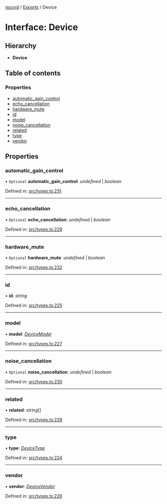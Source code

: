 [rpcord](../README.md) / [Exports](../modules.md) / Device

# Interface: Device

## Hierarchy

* **Device**

## Table of contents

### Properties

- [automatic\_gain\_control](device.md#automatic_gain_control)
- [echo\_cancellation](device.md#echo_cancellation)
- [hardware\_mute](device.md#hardware_mute)
- [id](device.md#id)
- [model](device.md#model)
- [noise\_cancellation](device.md#noise_cancellation)
- [related](device.md#related)
- [type](device.md#type)
- [vendor](device.md#vendor)

## Properties

### automatic\_gain\_control

• `Optional` **automatic\_gain\_control**: *undefined* \| *boolean*

Defined in: [src/types.ts:231](https://github.com/DjDeveloperr/RPCord/blob/51e0bc3/src/types.ts#L231)

___

### echo\_cancellation

• `Optional` **echo\_cancellation**: *undefined* \| *boolean*

Defined in: [src/types.ts:229](https://github.com/DjDeveloperr/RPCord/blob/51e0bc3/src/types.ts#L229)

___

### hardware\_mute

• `Optional` **hardware\_mute**: *undefined* \| *boolean*

Defined in: [src/types.ts:232](https://github.com/DjDeveloperr/RPCord/blob/51e0bc3/src/types.ts#L232)

___

### id

• **id**: *string*

Defined in: [src/types.ts:225](https://github.com/DjDeveloperr/RPCord/blob/51e0bc3/src/types.ts#L225)

___

### model

• **model**: [*DeviceModel*](devicemodel.md)

Defined in: [src/types.ts:227](https://github.com/DjDeveloperr/RPCord/blob/51e0bc3/src/types.ts#L227)

___

### noise\_cancellation

• `Optional` **noise\_cancellation**: *undefined* \| *boolean*

Defined in: [src/types.ts:230](https://github.com/DjDeveloperr/RPCord/blob/51e0bc3/src/types.ts#L230)

___

### related

• **related**: *string*[]

Defined in: [src/types.ts:228](https://github.com/DjDeveloperr/RPCord/blob/51e0bc3/src/types.ts#L228)

___

### type

• **type**: [*DeviceType*](../enums/devicetype.md)

Defined in: [src/types.ts:224](https://github.com/DjDeveloperr/RPCord/blob/51e0bc3/src/types.ts#L224)

___

### vendor

• **vendor**: [*DeviceVendor*](devicevendor.md)

Defined in: [src/types.ts:226](https://github.com/DjDeveloperr/RPCord/blob/51e0bc3/src/types.ts#L226)
